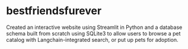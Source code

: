 # bestfriendsfurever
Created an interactive website using Streamlit in Python and a database schema built from scratch using SQLite3 to allow users to browse a pet catalog with Langchain-integrated search, or put up pets for adoption.
